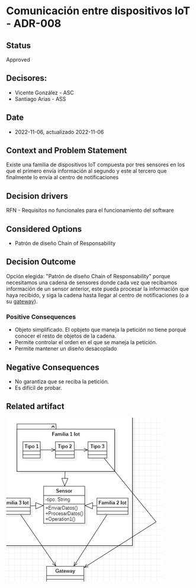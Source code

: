 # Comunicación entre dispositivos IoT - ADR-008

## Status

Approved

## Decisores:

* Vicente González - ASC
* Santiago Arias - ASS

## Date

* 2022-11-06, actualizado 2022-11-06

## Context and Problem Statement

Existe una familia de dispositivos IoT compuesta por tres sensores en los que el primero envía información al segundo y este al tercero que finalmente lo envía al centro de notificaciones

## Decision drivers

RFN - Requisitos no funcionales para el funcionamiento del software

## Considered Options

* Patrón de diseño Chain of Responsability

## Decision Outcome

Opción elegida: "Patrón de diseño Chain of Responsability" porque necesitamos una cadena de sensores donde cada vez que recibamos información de un sensor anterior, este pueda procesar la información que haya recibido, y siga la cadena hasta llegar al centro de notificaciones (o a su [gateway](/Semana%203/Decisiones/ADR-007-Adaptaci%C3%B3nDatosSensores.md)).

### Positive Consequences

* Objeto simplificado. El opbjeto que maneja la petición no tiene porqué conocer el resto de objetos de la cadena.
* Permite controlar el orden en el que se maneja la petición.
* Permite mantener un diseño desacoplado

## Negative Consequences

* No garantiza que se reciba la petición.
* Es difícil de probar.

## Related artifact

![Alt text](../UML/ADR008.PNG)